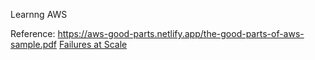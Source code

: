 Learnng AWS

Reference:
https://aws-good-parts.netlify.app/the-good-parts-of-aws-sample.pdf
[Failures at Scale](https://www.youtube.com/watch?v=cwPZ6EkwUzs)
